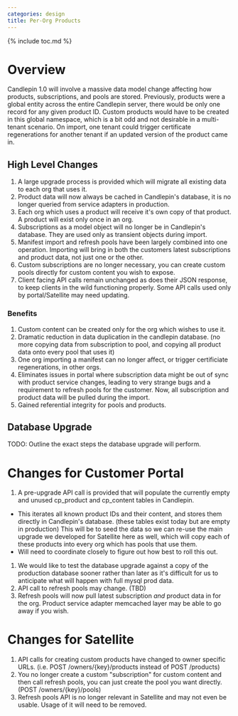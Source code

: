 ```yaml
---
categories: design
title: Per-Org Products
---
```

{% include toc.md %}

# Overview

Candlepin 1.0 will involve a massive data model change affecting how products, subscriptions, and pools are stored. Previously, products were a global entity across the entire Candlepin server, there would be only one record for any given product ID. Custom products would have to be created in this global namespace, which is a bit odd and not desirable in a multi-tenant scenario. On import, one tenant could trigger certificate regenerations for another tenant if an updated version of the product came in.

## High Level Changes

 1. A large upgrade process is provided which will migrate all existing data to each org that uses it.
 1. Product data will now always be cached in Candlepin's database, it is no longer queried from service adapters in production.
 1. Each org which uses a product will receive it's own copy of that product. A product will exist only once in an org.
 1. Subscriptions as a model object will no longer be in Candlepin's database. They are used only as transient objects during import.
 1. Manifest import and refresh pools have been largely combined into one operation. Importing will bring in both the customers latest subscriptions and product data, not just one or the other.
 1. Custom subscriptions are no longer necessary, you can create custom pools directly for custom content you wish to expose.
 1. Client facing API calls remain unchanged as does their JSON response, to keep clients in the wild functioning properly. Some API calls used only by portal/Satellite may need updating.

### Benefits

 1. Custom content can be created only for the org which wishes to use it.
 1. Dramatic reduction in data duplication in the candlepin database. (no more copying data from subscription to pool, and copying all product data onto every pool that uses it)
 1. One org importing a manifest can no longer affect, or trigger certificiate regenerations, in other orgs.
 1. Eliminates issues in portal where subscription data might be out of sync with product service changes, leading to very strange bugs and a requirement to refresh pools for the customer. Now, all subscription and product data will be pulled during the import.
 1. Gained referential integrity for pools and products.

## Database Upgrade

 TODO: Outline the exact steps the database upgrade will perform.


# Changes for Customer Portal

 1. A pre-upgrade API call is provided that will populate the currently empty and unused cp_product and cp_content tables in Candlepin.
   * This iterates all known product IDs and their content, and stores them directly in Candlepin's database. (these tables exist today but are empty in production) This will be to seed the data so we can re-use the main upgrade we developed for Satellite here as well, which will copy each of these products into every org which has pools that use them.
   * Will need to coordinate closely to figure out how best to roll this out.
 1. We would like to test the database upgrade against a copy of the production database sooner rather than later as it's difficult for us to anticipate what will happen with full mysql prod data.
 1. API call to refresh pools may change. (TBD)
 1. Refresh pools will now pull latest subscription *and* product data in for the org. Product service adapter memcached layer may be able to go away if you wish.


# Changes for Satellite

 1. API calls for creating custom products have changed to owner specific URLs. (i.e. POST /owners/{key}/products instead of POST /products)
 1. You no longer create a custom "subscription" for custom content and then call refresh pools, you can just create the pool you want directly. (POST /owners/{key}/pools)
 1. Refresh pools API is no longer relevant in Satellite and may not even be usable. Usage of it will need to be removed.

